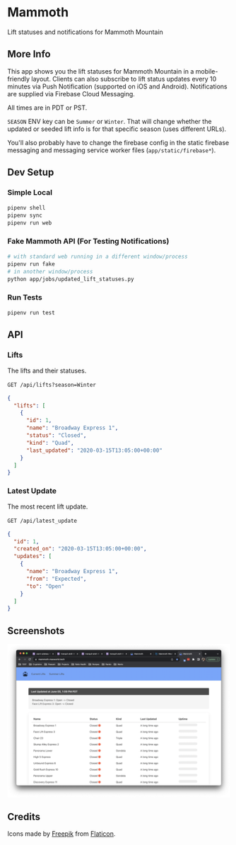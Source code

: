 # Mammoth

Lift statuses and notifications for Mammoth Mountain

## More Info

This app shows you the lift statuses for Mammoth Mountain in a mobile-friendly layout. Clients can also subscribe to lift status updates every 10 minutes via Push Notification (supported on iOS and Android). Notifications are supplied via Firebase Cloud Messaging.

All times are in PDT or PST.

`SEASON` ENV key can be `Summer` or `Winter`. That will change whether the updated or seeded lift info is for that specific season (uses different URLs).

You'll also probably have to change the firebase config in the static firebase messaging and messaging service worker files (`app/static/firebase*`).

## Dev Setup

### Simple Local

```sh
pipenv shell
pipenv sync
pipenv run web
```

### Fake Mammoth API (For Testing Notifications)

```sh
# with standard web running in a different window/process
pipenv run fake
# in another window/process
python app/jobs/updated_lift_statuses.py
```

### Run Tests

```sh
pipenv run test
```

## API

### Lifts

The lifts and their statuses.

`GET /api/lifts?season=Winter`

```json
{
  "lifts": [
    {
      "id": 1,
      "name": "Broadway Express 1",
      "status": "Closed",
      "kind": "Quad",
      "last_updated": "2020-03-15T13:05:00+00:00"
    }
  ]
}
```

### Latest Update

The most recent lift update.

`GET /api/latest_update`

```json
{
  "id": 1,
  "created_on": "2020-03-15T13:05:00+00:00",
  "updates": [
    {
      "name": "Broadway Express 1",
      "from": "Expected",
      "to": "Open"
    }
  ]
}
```

## Screenshots

![list-view](.github/screenshots/list-view.png)

## Credits

Icons made by [Freepik](https://www.flaticon.com/authors/freepik) from [Flaticon](https://www.flaticon.com).

